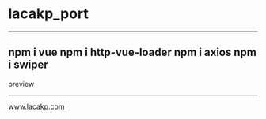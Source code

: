 # lacakp_port

----------------------
npm i vue
npm i http-vue-loader
npm i axios
npm i swiper
----------------------


preview
________

www.lacakp.com

